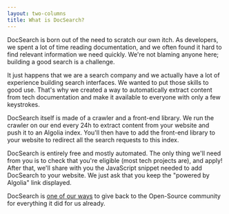 ```yaml
---
layout: two-columns
title: What is DocSearch?
---
```


DocSearch is born out of the need to scratch our own itch. As developers, we
spent a lot of time reading documentation, and we often found it hard to find
relevant information we need quickly. We're not blaming anyone here; building
a good search is a challenge.

It just happens that we are a search company and we actually have a lot of
experience building search interfaces. We wanted to put those skills to good
use. That's why we created a way to automatically extract content from tech
documentation and make it available to everyone with only a few keystrokes.

DocSearch itself is made of a crawler and a front-end library. We run the
crawler on our end every 24h to extract content from your website and push it to
an Algolia index. You'll then have to add the front-end library to your website
to redirect all the search requests to this index.

DocSearch is entirely free and mostly automated. The only thing we'll need from
you is to check that you're eligible (most tech projects are), and apply! After
that, we'll share with you the JavaScript snippet needed to add DocSearch to
your website. We just ask that you keep the "powered by Algolia" link displayed.

DocSearch is [one of our ways](https://opencollective.com/algolia) to give back
to the Open-Source community for everything it did for us already.

